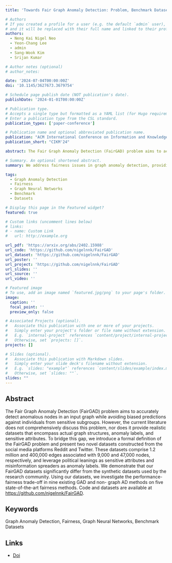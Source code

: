 ```yaml
---
title: 'Towards Fair Graph Anomaly Detection: Problem, Benchmark Datasets, and Evaluation'

# Authors
# If you created a profile for a user (e.g. the default `admin` user), write the username (folder name) here
# and it will be replaced with their full name and linked to their profile.
authors:
  - Neng Kai Nigel Neo
  - Yeon-Chang Lee
  - admin
  - Sang-Wook Kim
  - Srijan Kumar

# Author notes (optional)
# author_notes:

date: '2024-07-04T00:00:00Z'
doi: '10.1145/3627673.3679754'

# Schedule page publish date (NOT publication's date).
publishDate: '2024-01-01T00:00:00Z'

# Publication type.
# Accepts a single type but formatted as a YAML list (for Hugo requirements).
# Enter a publication type from the CSL standard.
publication_types: ['paper-conference']

# Publication name and optional abbreviated publication name.
publication: "ACM International Conference on Information and Knowledge Management (CIKM) 2024"
publication_short: "CIKM'24"

abstract: The Fair Graph Anomaly Detection (FairGAD) problem aims to accurately detect anomalous nodes in an input graph while avoiding biased predictions against individuals from sensitive subgroups. However, the current literature does not comprehensively discuss this problem, nor does it provide realistic datasets that encompass actual graph structures, anomaly labels, and sensitive attributes. To bridge this gap, we introduce a formal definition of the FairGAD problem and present two novel datasets constructed from the social media platforms Reddit and Twitter. These datasets comprise 1.2 million and 400,000 edges associated with 9,000 and 47,000 nodes, respectively, and leverage political leanings as sensitive attributes and misinformation spreaders as anomaly labels. We demonstrate that our FairGAD datasets significantly differ from the synthetic datasets used by the research community. Using our datasets, we investigate the performance-fairness trade-off in nine existing GAD and non- graph AD methods on five state-of-the-art fairness methods. Code and datasets are available at https://github.com/nigelnnk/FairGAD.

# Summary. An optional shortened abstract.
summary: We address fairness issues in graph anomaly detection, providing benchmark datasets and comprehensive evaluation frameworks for fair anomaly detection on graphs....

tags:
  - Graph Anomaly Detection
  - Fairness
  - Graph Neural Networks
  - Benchmark
  - Datasets

# Display this page in the Featured widget?
featured: true

# Custom links (uncomment lines below)
# links:
# - name: Custom Link
#   url: http://example.org

url_pdf: 'https://arxiv.org/abs/2402.15988'
url_code: 'https://github.com/nigelnnk/FairGAD'
url_dataset: 'https://github.com/nigelnnk/FairGAD'
url_poster: ''
url_project: 'https://github.com/nigelnnk/FairGAD'
url_slides: ''
url_source: ''
url_video: ''

# Featured image
# To use, add an image named `featured.jpg/png` to your page's folder.
image:
  caption: ''
  focal_point: ''
  preview_only: false

# Associated Projects (optional).
#   Associate this publication with one or more of your projects.
#   Simply enter your project's folder or file name without extension.
#   E.g. `internal-project` references `content/project/internal-project/index.md`.
#   Otherwise, set `projects: []`.
projects: []

# Slides (optional).
#   Associate this publication with Markdown slides.
#   Simply enter your slide deck's filename without extension.
#   E.g. `slides: "example"` references `content/slides/example/index.md`.
#   Otherwise, set `slides: ""`.
slides: ""
---
```


## Abstract

The Fair Graph Anomaly Detection (FairGAD) problem aims to accurately detect anomalous nodes in an input graph while avoiding biased predictions against individuals from sensitive subgroups. However, the current literature does not comprehensively discuss this problem, nor does it provide realistic datasets that encompass actual graph structures, anomaly labels, and sensitive attributes. To bridge this gap, we introduce a formal definition of the FairGAD problem and present two novel datasets constructed from the social media platforms Reddit and Twitter. These datasets comprise 1.2 million and 400,000 edges associated with 9,000 and 47,000 nodes, respectively, and leverage political leanings as sensitive attributes and misinformation spreaders as anomaly labels. We demonstrate that our FairGAD datasets significantly differ from the synthetic datasets used by the research community. Using our datasets, we investigate the performance-fairness trade-off in nine existing GAD and non- graph AD methods on five state-of-the-art fairness methods. Code and datasets are available at https://github.com/nigelnnk/FairGAD.

## Keywords

Graph Anomaly Detection, Fairness, Graph Neural Networks, Benchmark Datasets

## Links

- [Doi](10.1145/3627673.3679754)
